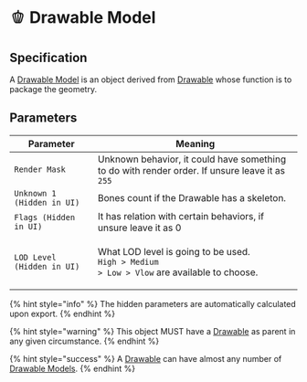 # 🫑 Drawable Model

## Specification

A [Drawable Model](drawable-model.md) is an object derived from [Drawable](drawable.md) whose function is to package the geometry.

## Parameters

| Parameter                  | Meaning                                                                                                        |
| -------------------------- | -------------------------------------------------------------------------------------------------------------- |
| `Render Mask`              | Unknown behavior, it could have something to do with render order. If unsure leave it as `255`                 |
| `Unknown 1 (Hidden in UI)` | Bones count if the Drawable has a skeleton.                                                                    |
| `Flags (Hidden in UI)`     | It has relation with certain behaviors, if unsure leave it as 0                                                |
| `LOD Level (Hidden in UI)` | <p>What LOD level is going to be used.<br><code>High > Medium > Low > Vlow</code> are available to choose.</p> |

{% hint style="info" %}
The hidden parameters are automatically calculated upon export.
{% endhint %}

{% hint style="warning" %}
This object MUST have a [Drawable](drawable.md) as parent in any given circumstance.
{% endhint %}

{% hint style="success" %}
A [Drawable](drawable.md) can have almost any number of [Drawable Models](drawable-model.md).
{% endhint %}
